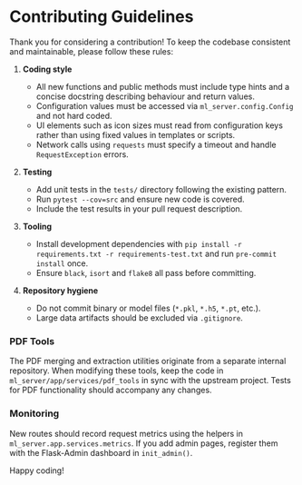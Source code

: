 # Contributing Guidelines

Thank you for considering a contribution! To keep the codebase consistent and
maintainable, please follow these rules:

1. **Coding style**
   - All new functions and public methods must include type hints and a concise
     docstring describing behaviour and return values.
   - Configuration values must be accessed via `ml_server.config.Config` and not
     hard coded.
   - UI elements such as icon sizes must read from configuration keys rather than
     using fixed values in templates or scripts.
   - Network calls using `requests` must specify a timeout and handle
     `RequestException` errors.

2. **Testing**
   - Add unit tests in the `tests/` directory following the existing pattern.
   - Run `pytest --cov=src` and ensure new code is covered.
   - Include the test results in your pull request description.

3. **Tooling**
   - Install development dependencies with `pip install -r requirements.txt -r
     requirements-test.txt` and run `pre-commit install` once.
   - Ensure `black`, `isort` and `flake8` all pass before committing.

4. **Repository hygiene**
   - Do not commit binary or model files (`*.pkl`, `*.h5`, `*.pt`, etc.).
   - Large data artifacts should be excluded via `.gitignore`.

### PDF Tools

The PDF merging and extraction utilities originate from a separate internal
repository. When modifying these tools, keep the code in
`ml_server/app/services/pdf_tools` in sync with the upstream project. Tests for
PDF functionality should accompany any changes.

### Monitoring

New routes should record request metrics using the helpers in
`ml_server.app.services.metrics`. If you add admin pages, register them with the
Flask-Admin dashboard in `init_admin()`.

Happy coding!

